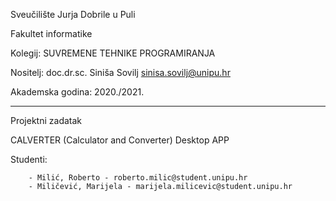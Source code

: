 Sveučilište Jurja Dobrile u Puli

Fakultet informatike 

Kolegij: SUVREMENE TEHNIKE PROGRAMIRANJA

Nositelj: doc.dr.sc. Siniša Sovilj
          sinisa.sovilj@unipu.hr
          
Akademska godina: 2020./2021.

__________________________________________________

Projektni zadatak 

CALVERTER (Calculator and Converter) Desktop APP

Studenti: 

        - Milić, Roberto - roberto.milic@student.unipu.hr
        - Miličević, Marijela - marijela.milicevic@student.unipu.hr
